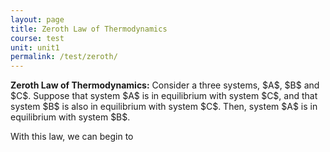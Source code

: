 ```yaml
---
layout: page
title: Zeroth Law of Thermodynamics
course: test
unit: unit1
permalink: /test/zeroth/
---
```


<div class="theorem">
<b>Zeroth Law of Thermodynamics:</b>
Consider a three systems, $A$, $B$ and $C$. Suppose that system $A$ is in equilibrium with system $C$, and that system $B$ is also in equilibrium with system $C$. Then, system $A$ is in equilibrium with system $B$. 
</div>

With this law, we can begin to 



